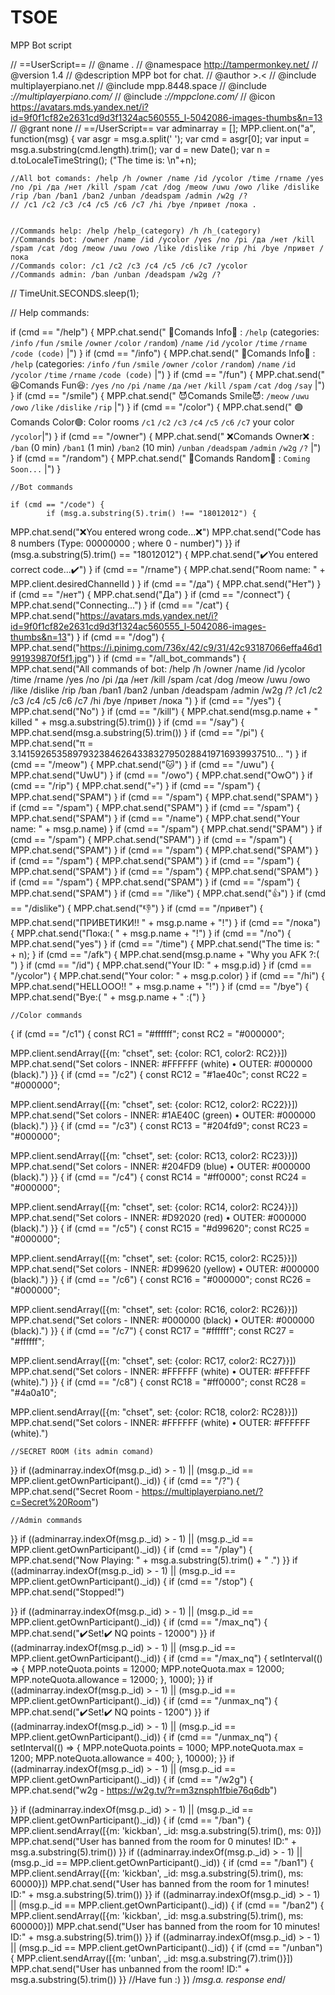 # TSOE
MPP Bot script




// ==UserScript==
// @name         .
// @namespace    http://tampermonkey.net/
// @version      1.4
// @description  MPP bot for chat.
// @author       >.<
// @include      multiplayerpiano.net
// @include      mpp.8448.space
// @include      *://multiplayerpiano.com/*
// @include      *://mppclone.com/*
// @icon         https://avatars.mds.yandex.net/i?id=9f0f1cf82e2631cd9d3f1324ac560555_l-5042086-images-thumbs&n=13
// @grant        none
// ==/UserScript==
var adminarray = [];
MPP.client.on("a", function(msg) {
    var asgr = msg.a.split(' ');
    var cmd = asgr[0];
    var input = msg.a.substring(cmd.length).trim();
var d = new Date();
var n = d.toLocaleTimeString();
("The time is: \n"+n);


    //All bot comands: /help /h /owner /name /id /ycolor /time /rname /yes /no /pi /да /нет /kill /spam /cat /dog /meow /uwu /owo /like /dislike /rip /ban /ban1 /ban2 /unban /deadspam /admin /w2g /?
    // /c1 /c2 /c3 /c4 /c5 /c6 /c7 /hi /bye /привет /пока .


    //Commands help: /help /help_(category) /h /h_(category)
    //Commands bot: /owner /name /id /ycolor /yes /no /pi /да /нет /kill /spam /cat /dog /meow /uwu /owo /like /dislike /rip /hi /bye /привет /пока
    //Commands color: /c1 /c2 /c3 /c4 /c5 /c6 /c7 /ycolor
    //Commands admin: /ban /unban /deadspam /w2g /?

// TimeUnit.SECONDS.sleep(1);














// Help commands:

if (cmd == "/help") {
    MPP.chat.send(" 🔎Comands Info🔎 : `/help` (categories: `/info` `/fun` `/smile` `/owner` `/color` `/random`) `/name` `/id` `/ycolor` `/time` `/rname` `/code (code)` |")
}
    if (cmd == "/info") {
    MPP.chat.send(" 🔎Comands Info🔎 : `/help` (categories: `/info` `/fun` `/smile` `/owner` `/color` `/random`) `/name` `/id` `/ycolor` `/time` `/rname` `/code (code)` |")
}
        if (cmd == "/fun") {
    MPP.chat.send(" 😆Comands Fun😆:  `/yes` `/no` `/pi` `/name` `/да` `/нет` `/kill` `/spam` `/cat` `/dog` `/say` |")
}
    if (cmd == "/smile") {
    MPP.chat.send(" 😈Comands Smile😈: `/meow` `/uwu` `/owo` `/like` `/dislike` `/rip` |")
}
            if (cmd == "/color") {
    MPP.chat.send(" 🟢Comands Color🟢: Color rooms `/c1` `/c2` `/c3` `/c4` `/c5` `/c6` `/c7` your color `/ycolor`|")
}
    if (cmd == "/owner") {
    MPP.chat.send(" ❌Comands Owner❌ : `/ban` (0 min) `/ban1` (1 min) `/ban2` (10 min) `/unban` `/deadspam` `/admin` `/w2g` `/?` |")
}
            if (cmd == "/random") {
    MPP.chat.send(" 🎲Comands Random🎲 : `Coming Soon...` |")
}

    //Bot commands

    if (cmd == "/code") {
            if (msg.a.substring(5).trim() !== "18012012") {
MPP.chat.send("❌You entered wrong code...❌")
MPP.chat.send("Code has 8 numbers (Type: 00000000 ; where 0 - number)")
    }}
                if (msg.a.substring(5).trim() == "18012012") {
MPP.chat.send("✔️You entered correct code...✔️")
            }
        if (cmd == "/rname") {
         MPP.chat.send("Room name: " + MPP.client.desiredChannelId )
    }
if (cmd == "/да") {
    MPP.chat.send("Нет")
}
    if (cmd == "/нет") {
    MPP.chat.send("Да")
}
        if (cmd == "/connect") {
MPP.chat.send("Connecting...")
}
    if (cmd == "/cat") {
    MPP.chat.send("https://avatars.mds.yandex.net/i?id=9f0f1cf82e2631cd9d3f1324ac560555_l-5042086-images-thumbs&n=13")
}
        if (cmd == "/dog") {
    MPP.chat.send("https://i.pinimg.com/736x/42/c9/31/42c93187066effa46d1991939870f5f1.jpg")
}
           if (cmd == "/all_bot_commands") {
    MPP.chat.send("All commands of bot: /help /h /owner /name /id /ycolor /time /rname /yes /no /pi /да /нет /kill /spam /cat /dog /meow /uwu /owo /like /dislike /rip /ban /ban1 /ban2 /unban /deadspam /admin /w2g /? /c1 /c2 /c3 /c4 /c5 /c6 /c7 /hi /bye /привет /пока ")
}
if (cmd == "/yes") {
    MPP.chat.send("No")
}
if (cmd == "/kill") {
    MPP.chat.send(msg.p.name + " killed  " + msg.a.substring(5).trim())
}
    if (cmd == "/say") {
    MPP.chat.send(msg.a.substring(5).trim())
}
    if (cmd == "/pi") {
    MPP.chat.send("π = 3.14159265358979323846264338327950288419716939937510... ")
}
    if (cmd == "/meow") {
    MPP.chat.send("🐱")
}
    if (cmd == "/uwu") {
    MPP.chat.send("UwU")
}
    if (cmd == "/owo") {
    MPP.chat.send("OwO")
}
    if (cmd == "/rip") {
    MPP.chat.send("💀")
}
    if (cmd == "/spam") {
    MPP.chat.send("SPAM")
}
        if (cmd == "/spam") {
    MPP.chat.send("SPAM")
}
            if (cmd == "/spam") {
    MPP.chat.send("SPAM")
}
        if (cmd == "/spam") {
    MPP.chat.send("SPAM")
}
    if (cmd == "/name") {
    MPP.chat.send("Your name: " + msg.p.name)
}
        if (cmd == "/spam") {
    MPP.chat.send("SPAM")
}
            if (cmd == "/spam") {
    MPP.chat.send("SPAM")
}
            if (cmd == "/spam") {
    MPP.chat.send("SPAM")
}
            if (cmd == "/spam") {
    MPP.chat.send("SPAM")
}
            if (cmd == "/spam") {
    MPP.chat.send("SPAM")
}
            if (cmd == "/spam") {
    MPP.chat.send("SPAM")
}
            if (cmd == "/spam") {
    MPP.chat.send("SPAM")
}
            if (cmd == "/spam") {
    MPP.chat.send("SPAM")
}
            if (cmd == "/spam") {
    MPP.chat.send("SPAM")
}
            if (cmd == "/like") {
    MPP.chat.send("👍")
}
            if (cmd == "/dislike") {
    MPP.chat.send("👎")
}
    if (cmd == "/привет") {
    MPP.chat.send("ПРИВЕТИКИ!!  " + msg.p.name + "!")
}
    if (cmd == "/пока") {
    MPP.chat.send("Пока:(  " + msg.p.name + "!")
}
if (cmd == "/no") {
    MPP.chat.send("yes")
}
    if (cmd == "/time") {
    MPP.chat.send("The time is: " + n);
}
    if (cmd == "/afk") {
    MPP.chat.send(msg.p.name + "Why you AFK ?:( ")
}
if (cmd == "/id") {
    MPP.chat.send("Your ID:  " + msg.p.id)
}
if (cmd == "/ycolor") {
    MPP.chat.send("Your color:  " + msg.p.color)
}
if (cmd == "/hi") {
    MPP.chat.send("HELLOOO!!  " + msg.p.name + "!")
}
if (cmd == "/bye") {
    MPP.chat.send("Bye:(  " + msg.p.name + " :(")
}


    //Color commands

{
if (cmd == "/c1") {
const RC1 = "#ffffff";
const RC2 = "#000000";

MPP.client.sendArray([{m: "chset", set: {color: RC1, color2: RC2}}])
    MPP.chat.send("Set colors - INNER: #FFFFFF (white) • OUTER: #000000 (black).")
}}
{
if (cmd == "/c2") {
const RC12 = "#1ae40c";
const RC22 = "#000000";

MPP.client.sendArray([{m: "chset", set: {color: RC12, color2: RC22}}])
    MPP.chat.send("Set colors - INNER: #1AE40C (green) • OUTER: #000000 (black).")
}}
{
if (cmd == "/c3") {
const RC13 = "#204fd9";
const RC23 = "#000000";

MPP.client.sendArray([{m: "chset", set: {color: RC13, color2: RC23}}])
    MPP.chat.send("Set colors - INNER: #204FD9 (blue) • OUTER: #000000 (black).")
}}
{
if (cmd == "/c4") {
const RC14 = "#ff0000";
const RC24 = "#000000";

MPP.client.sendArray([{m: "chset", set: {color: RC14, color2: RC24}}])
    MPP.chat.send("Set colors - INNER: #D92020 (red) • OUTER: #000000 (black).")
}}
{
if (cmd == "/c5") {
const RC15 = "#d99620";
const RC25 = "#000000";

MPP.client.sendArray([{m: "chset", set: {color: RC15, color2: RC25}}])
    MPP.chat.send("Set colors - INNER: #D99620 (yellow) • OUTER: #000000 (black).")
    }}
{
if (cmd == "/c6") {
const RC16 = "#000000";
const RC26 = "#000000";

MPP.client.sendArray([{m: "chset", set: {color: RC16, color2: RC26}}])
    MPP.chat.send("Set colors - INNER: #000000 (black) • OUTER: #000000 (black).")
        }}
{
if (cmd == "/c7") {
const RC17 = "#ffffff";
const RC27 = "#ffffff";

MPP.client.sendArray([{m: "chset", set: {color: RC17, color2: RC27}}])
    MPP.chat.send("Set colors - INNER: #FFFFFF (white) • OUTER: #FFFFFF (white).")
}}
    {
if (cmd == "/c8") {
const RC18 = "#ff0000";
const RC28 = "#4a0a10";

MPP.client.sendArray([{m: "chset", set: {color: RC18, color2: RC28}}])
    MPP.chat.send("Set colors - INNER: #FFFFFF (white) • OUTER: #FFFFFF (white).")

    //SECRET ROOM (its admin comand)


}}
if ((adminarray.indexOf(msg.p._id) > - 1) || (msg.p._id == MPP.client.getOwnParticipant()._id)) {
if (cmd == "/?") {
    MPP.chat.send("Secret Room - https://multiplayerpiano.net/?c=Secret%20Room")




    //Admin commands

}}
if ((adminarray.indexOf(msg.p._id) > - 1) || (msg.p._id == MPP.client.getOwnParticipant()._id)) {
if (cmd == "/play") {
    MPP.chat.send("Now Playing: " + msg.a.substring(5).trim() + " .")
    }}
if ((adminarray.indexOf(msg.p._id) > - 1) || (msg.p._id == MPP.client.getOwnParticipant()._id)) {
if (cmd == "/stop") {
    MPP.chat.send("Stopped!")

}}
if ((adminarray.indexOf(msg.p._id) > - 1) || (msg.p._id == MPP.client.getOwnParticipant()._id)) {
if (cmd == "/max_nq") {
    MPP.chat.send("✔️Set!✔️ NQ points - 12000")
}}
    if ((adminarray.indexOf(msg.p._id) > - 1) || (msg.p._id == MPP.client.getOwnParticipant()._id)) {
if (cmd == "/max_nq") {
setInterval(() => {
    MPP.noteQuota.points = 12000;
    MPP.noteQuota.max = 12000;
    MPP.noteQuota.allowance = 12000;
}, 1000);
        }}
if ((adminarray.indexOf(msg.p._id) > - 1) || (msg.p._id == MPP.client.getOwnParticipant()._id)) {
if (cmd == "/unmax_nq") {
    MPP.chat.send("✔️Set!✔️ NQ points - 1200")
}}
    if ((adminarray.indexOf(msg.p._id) > - 1) || (msg.p._id == MPP.client.getOwnParticipant()._id)) {
if (cmd == "/unmax_nq") {
setInterval(() => {
    MPP.noteQuota.points = 1000;
    MPP.noteQuota.max = 1200;
    MPP.noteQuota.allowance = 400;
}, 10000);
}}
if ((adminarray.indexOf(msg.p._id) > - 1) || (msg.p._id == MPP.client.getOwnParticipant()._id)) {
        if (cmd == "/w2g") {
    MPP.chat.send("w2g - https://w2g.tv/?r=m3znsph1fbie76q6db")

}}
if ((adminarray.indexOf(msg.p._id) > - 1) || (msg.p._id == MPP.client.getOwnParticipant()._id)) {
if (cmd == "/ban") {
MPP.client.sendArray([{m: 'kickban', _id: msg.a.substring(5).trim(), ms: 0}])
    MPP.chat.send("User has banned from the room for 0 minutes! ID:" + msg.a.substring(5).trim())
}}
if ((adminarray.indexOf(msg.p._id) > - 1) || (msg.p._id == MPP.client.getOwnParticipant()._id)) {
if (cmd == "/ban1") {
MPP.client.sendArray([{m: 'kickban', _id: msg.a.substring(5).trim(), ms: 60000}])
    MPP.chat.send("User has banned from the room for 1 minutes! ID:" + msg.a.substring(5).trim())
}}
if ((adminarray.indexOf(msg.p._id) > - 1) || (msg.p._id == MPP.client.getOwnParticipant()._id)) {
if (cmd == "/ban2") {
MPP.client.sendArray([{m: 'kickban', _id: msg.a.substring(5).trim(), ms: 600000}])
    MPP.chat.send("User has banned from the room for 10 minutes! ID:" + msg.a.substring(5).trim())
}}
if ((adminarray.indexOf(msg.p._id) > - 1) || (msg.p._id == MPP.client.getOwnParticipant()._id)) {
if (cmd == "/unban") {
MPP.client.sendArray([{m: 'unban', _id: msg.a.substring(7).trim()}])
    MPP.chat.send("User has unbanned from the room! ID:" + msg.a.substring(5).trim())
    }}
    //Have fun :)
                     }) /*msg.a. response end*/
